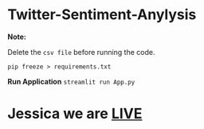 # Twitter-Sentiment-Anylysis

**Note:**

Delete the ```csv file``` before running the code.

```pip freeze > requirements.txt```

**Run Application**
```streamlit run App.py```

# Jessica we are [LIVE](https://share.streamlit.io/kanhalelor/twitter-sentiment-anylysis/main/App.py)
